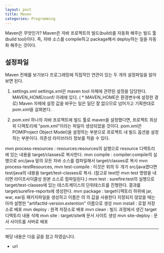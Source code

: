 ```yaml
---
layout: post
title: Maven 
categories: Programming
---
```


Maven은 무엇인가? Maven은 자바 프로젝트의 빌드(build)를 자동화 해주는 빌드 툴(build tool)이다. 즉, 자바 소스를 compile하고 package해서 deploy하는 일을 자동화 해주는 것이다.

## 설정파일
Maven 전체를 보기보다 프로그래밍에 직접적인 연관이 있는 두 개의 설정파일을 알아보면 된다.
1) settings.xml
settings.xml은 maven tool 자체에 관련된 설정을 담당한다. MAVEN_HOME/conf/ 아래에 있다. ( * MAVEN_HOME은 환경변수에 설정한 경로) Maven 자체에 설정 값을 바꾸는 일은 일단 잘 없으므로 넘어가고 기획한대로 pom.xml을 살펴본다.

2) pom.xml
하나의 자바 프로젝트에 빌드 툴로 maven을 설정했다면, 프로젝트 최상위 디렉토리에 "pom.xml"이라는 파일이 생성되었을 것이다. pom.xml은 POM(Project Object Model)을 설정하는 부분으로 프로젝트 내 빌드 옵션을 설정하는 부분이다. 의존성 라이브러리 정보를 적을 수 있다.

mvn process-resources : resources:resources의 실행으로 resource 디렉토리에 있는 내용을 target/classes로 복사한다.
mvn compile : compiler:compile의 실행으로 src/java 밑의 모든 자바 소스를 컴파일해서 target/classes로 복사
mvn process-testResources, mvn test-compile : 이것은 위의 두 개가 src/java였다면 test/java의 내용을 target/test-classes로 복사. (참고로 test만 mvn test 명령을 내리면 라이프사이클상 원본 소스로 컴파일된다.)
mvn test : surefire:test의 실행으로 target/test-classes에 있는 테스트케이스의 단위테스트를 진행한다. 결과를 target/surefire-reports에 생성한다.
mvn package : target디렉토리 하위에 jar, war, ear등 패키지파일을 생성하고 이름은 <build>의 <finalName>의 값을 사용한다 지정되지 않았을 때는 아까 설명한 "artifactId-version.extention" 이름으로 생성
mvn install : 로컬 저장소로 배포
mvn deploy : 원격 저장소로 배포
mvn clean : 빌드 과정에서 생긴 target 디렉토리 내용 삭제
mvn site : target/site에 문서 사이트 생성
mvn site-deploy : 문서 사이트를 서버로 배포




----
해당 내용은 다음 글을 참고 하였습니다.
- url